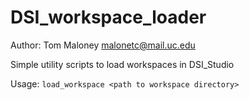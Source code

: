 # DSI_workspace_loader
Author: Tom Maloney malonetc@mail.uc.edu

Simple utility scripts to load workspaces in DSI_Studio

Usage: 
`load_workspace <path to workspace directory>`

